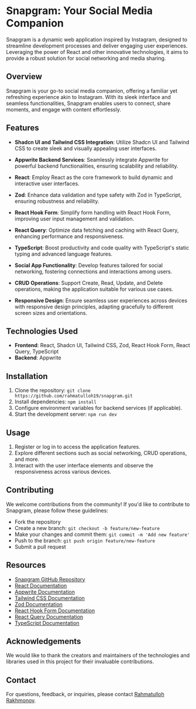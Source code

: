 # Snapgram: Your Social Media Companion

Snapgram is a dynamic web application inspired by Instagram, designed to streamline development processes and deliver engaging user experiences. Leveraging the power of React and other innovative technologies, it aims to provide a robust solution for social networking and media sharing.

## Overview

Snapgram is your go-to social media companion, offering a familiar yet refreshing experience akin to Instagram. With its sleek interface and seamless functionalities, Snapgram enables users to connect, share moments, and engage with content effortlessly.

## Features

- **Shadcn UI and Tailwind CSS Integration**: Utilize Shadcn UI and Tailwind CSS to create sleek and visually appealing user interfaces.
  
- **Appwrite Backend Services**: Seamlessly integrate Appwrite for powerful backend functionalities, ensuring scalability and reliability.
  
- **React**: Employ React as the core framework to build dynamic and interactive user interfaces.
  
- **Zod**: Enhance data validation and type safety with Zod in TypeScript, ensuring robustness and reliability.
  
- **React Hook Form**: Simplify form handling with React Hook Form, improving user input management and validation.
  
- **React Query**: Optimize data fetching and caching with React Query, enhancing performance and responsiveness.
  
- **TypeScript**: Boost productivity and code quality with TypeScript's static typing and advanced language features.
  
- **Social App Functionality**: Develop features tailored for social networking, fostering connections and interactions among users.
  
- **CRUD Operations**: Support Create, Read, Update, and Delete operations, making the application suitable for various use cases.
  
- **Responsive Design**: Ensure seamless user experiences across devices with responsive design principles, adapting gracefully to different screen sizes and orientations.

## Technologies Used

- **Frontend**: React, Shadcn UI, Tailwind CSS, Zod, React Hook Form, React Query, TypeScript
- **Backend**: Appwrite

## Installation

1. Clone the repository: `git clone https://github.com/rahmatulloh19/snapgram.git`
2. Install dependencies: `npm install`
3. Configure environment variables for backend services (if applicable).
4. Start the development server: `npm run dev`

## Usage

1. Register or log in to access the application features.
2. Explore different sections such as social networking, CRUD operations, and more.
3. Interact with the user interface elements and observe the responsiveness across various devices.

## Contributing

We welcome contributions from the community! If you'd like to contribute to Snapgram, please follow these guidelines:
- Fork the repository
- Create a new branch: `git checkout -b feature/new-feature`
- Make your changes and commit them: `git commit -m 'Add new feature'`
- Push to the branch: `git push origin feature/new-feature`
- Submit a pull request

## Resources

- [Snapgram GitHub Repository](https://github.com/rahmatulloh19/snapgram)
- [React Documentation](https://reactjs.org/docs/getting-started.html)
- [Appwrite Documentation](https://appwrite.io/docs)
- [Tailwind CSS Documentation](https://tailwindcss.com/docs)
- [Zod Documentation](https://github.com/colinhacks/zod)
- [React Hook Form Documentation](https://react-hook-form.com/get-started)
- [React Query Documentation](https://react-query.tanstack.com/)
- [TypeScript Documentation](https://www.typescriptlang.org/docs/)

## Acknowledgements

We would like to thank the creators and maintainers of the technologies and libraries used in this project for their invaluable contributions.

## Contact

For questions, feedback, or inquiries, please contact [Rahmatulloh Rakhmonov](mailto:raxmonovrahmatulloh@gmail.com).
